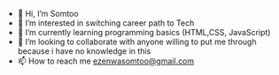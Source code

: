 - 👋 Hi, I’m Somtoo
- 👀 I’m interested in switching career path to Tech
- 🌱 I’m currently learning programming basics (HTML,CSS, JavaScript)
- 💞️ I’m looking to collaborate with anyone willing to put me through because i have no knowledge in this
- 📫 How to reach me ezenwasomtoo@gmail.com

<!---
Somty90/Somty90 is a ✨ special ✨ repository because its `README.md` (this file) appears on your GitHub profile.
You can click the Preview link to take a look at your changes.
--->
